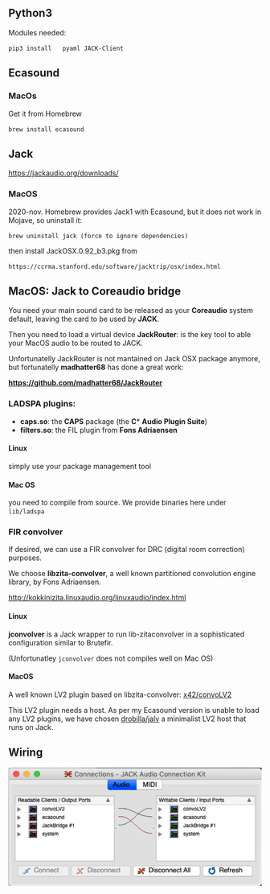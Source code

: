 ## Python3

Modules needed:

    pip3 install   pyaml JACK-Client


## Ecasound

### MacOs

Get it from Homebrew

    brew install ecasound


## Jack

https://jackaudio.org/downloads/

### MacOS

2020-nov. Homebrew provides Jack1 with Ecasound, but it does not work in Mojave, so uninstall it:
    
    brew uninstall jack (force to ignore dependencies)
    
then install JackOSX.0.92_b3.pkg from

    https://ccrma.stanford.edu/software/jacktrip/osx/index.html


## MacOS: Jack to Coreaudio bridge

You need your main sound card to be released as your **Coreaudio** system default, leaving the card to be used by **JACK**.

Then you need to load a virtual device **JackRouter**: is the key tool to able your MacOS audio to be routed to JACK.

Unfortunatelly JackRouter is not mantained on Jack OSX package anymore, but fortunatelly **madhatter68** has done a great work:

  **https://github.com/madhatter68/JackRouter**


### LADSPA plugins:

  - **caps.so**: the **CAPS** package (the **C*** **Audio Plugin Suite**)
  - **filters.so**: the FIL plugin from **Fons Adriaensen**


#### Linux

simply use your package management tool

#### Mac OS

you need to compile from source. We provide binaries here under `lib/ladspa`


### FIR convolver

If desired, we can use a FIR convolver for DRC (digital room correction) purposes.

We choose **libzita-convolver**, a well known partitioned convolution engine library, by Fons Adriaensen.

http://kokkinizita.linuxaudio.org/linuxaudio/index.html


#### Linux

**jconvolver** is a Jack wrapper to run lib-zitaconvolver in a sophisticated configuration similar to Brutefir.

(Unfortunatley `jconvolver` does not compiles well on Mac OS)

#### MacOS

A well known LV2 plugin based on libzita-convolver: [x42/convoLV2](https://github.com/x42/convoLV2)

This LV2 plugin needs a host. As per my Ecasound version is unable to load any LV2 plugins, we have chosen [drobilla/jalv](https://github.com/drobilla/jalv) a minimalist LV2 host that runs on Jack.


## Wiring

<a href="url"><img src="https://github.com/Rsantct/ecapre/blob/master/doc/ecapre%20jack%20wiring.png" align="center" width="640" ></a>



